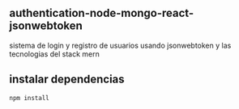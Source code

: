 ## authentication-node-mongo-react-jsonwebtoken
sistema de login y registro de usuarios usando jsonwebtoken y las tecnologias del stack mern

## instalar dependencias
```
npm install
```
